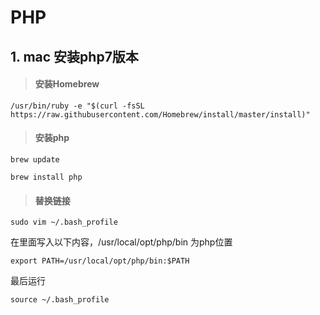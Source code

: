 # PHP

## 1. mac 安装php7版本

> #### 安装Homebrew
```
/usr/bin/ruby -e "$(curl -fsSL https://raw.githubusercontent.com/Homebrew/install/master/install)"
```

> #### 安装php
```
brew update
```
```
brew install php
```
> #### 替换链接
```
sudo vim ~/.bash_profile
```
在里面写入以下内容，/usr/local/opt/php/bin 为php位置
```
export PATH=/usr/local/opt/php/bin:$PATH
```
最后运行
```
source ~/.bash_profile
```

